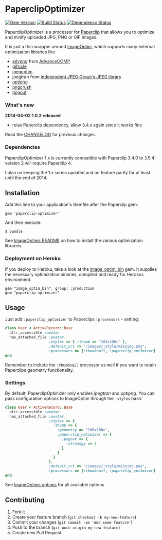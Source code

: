 # PaperclipOptimizer

[![Gem Version](https://badge.fury.io/rb/paperclip-optimizer.png)](http://badge.fury.io/rb/paperclip-optimizer)
[![Build Status](https://travis-ci.org/janfoeh/paperclip-optimizer.png)](https://travis-ci.org/janfoeh/paperclip-optimizer)
[![Dependency Status](https://gemnasium.com/janfoeh/paperclip-optimizer.png)](https://gemnasium.com/janfoeh/paperclip-optimizer)

PaperclipOptimizer is a processor for [Paperclip](https://github.com/thoughtbot/paperclip) that allows 
you to optimize and minify uploaded JPG, PNG or GIF images.

It is just a thin wrapper around [ImageOptim](https://github.com/toy/image_optim), 
which supports many external optimization libraries like

* [advpng](http://advancemame.sourceforge.net/doc-advpng.html) from 
  [AdvanceCOMP](http://advancemame.sourceforge.net/comp-readme.html)
* [gifsicle](http://www.lcdf.org/gifsicle/)
* [jpegoptim](http://www.kokkonen.net/tjko/projects.html)
* jpegtran from [Independent JPEG Group's JPEG library](http://www.ijg.org/)
* [optipng](http://optipng.sourceforge.net/)
* [pngcrush](http://pmt.sourceforge.net/pngcrush/)
* [pngout](http://www.advsys.net/ken/util/pngout.htm)

### What's new

**2014-04-02 1.0.2 released**

* relax Paperclip dependency, allow 3.4.x again since it works fine

Read the [CHANGELOG](CHANGELOG.md) for previous changes.

### Dependencies

PaperclipOptimizer 1.x is currently compatible with Paperclip 3.4.0 to 3.5.4; version 2 will require Paperclip 4.

I plan on keeping the 1.x series updated and on feature parity for at least until the end of 2014.

## Installation

Add this line to your application's Gemfile after the Paperclip gem:

    gem 'paperclip-optimizer'

And then execute:

    $ bundle

See [ImageOptims README](https://github.com/toy/image_optim#binaries-location) 
on how to install the various optimization libraries.

### Deployment on Heroku

If you deploy to Heroku, take a look at the [image_optim_bin](https://github.com/mooktakim/image_optim_bin) gem. It supplies the necessary 
optimization binaries, compiled and ready for Herokus environment.

    gem "image_optim_bin", group: :production
    gem "paperclip-optimizer"

## Usage

Just add ```:paperclip_optimizer``` to Paperclips ```:processors``` - setting:

```ruby
class User < ActiveRecord::Base
  attr_accessible :avatar
  has_attached_file :avatar, 
                    :styles => { :thumb => "100x100>" },
                    :default_url => "/images/:style/missing.png",
                    :processors => [:thumbnail, :paperclip_optimizer]
end
```

Remember to include the ```:thumbnail``` processor as well if you want to retain 
Paperclips geometry functionality.

### Settings

By default, PaperclipOptimizer only enables _jpegtran_ and _optipng_. You can 
pass configuration options to ImageOptim through the ```:styles``` hash:

```ruby
class User < ActiveRecord::Base
  attr_accessible :avatar
  has_attached_file :avatar, 
                    :styles => {
                      :thumb => {
                        :geometry => "100x100>",
                        :paperclip_optimizer => {
                          :pngout => {
                            :strategy => 1
                          }
                        }
                      }
                    },
                    :default_url => "/images/:style/missing.png",
                    :processors => [:thumbnail, :paperclip_optimizer]
end
```

See [ImageOptims options](https://github.com/toy/image_optim#options) for 
all available options.

## Contributing

1. Fork it
2. Create your feature branch (`git checkout -b my-new-feature`)
3. Commit your changes (`git commit -am 'Add some feature'`)
4. Push to the branch (`git push origin my-new-feature`)
5. Create new Pull Request

